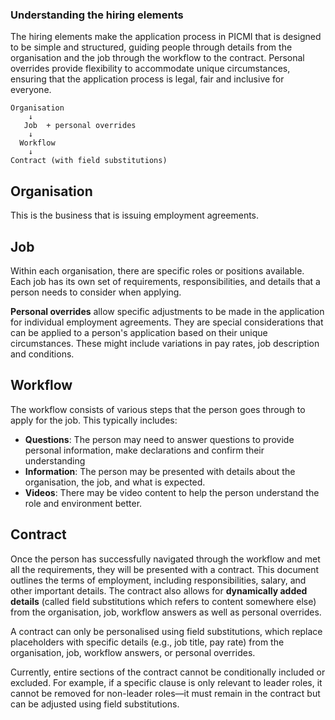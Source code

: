 ### Understanding the hiring elements

The hiring elements make the application process in PICMI that is designed to be simple and structured, guiding people through details from the organisation and the job through the workflow to the contract. Personal overrides provide flexibility to accommodate unique circumstances, ensuring that the application process is legal, fair and inclusive for everyone.


<explanation>

```
Organisation
    ↓
   Job  + personal overrides
    ↓
  Workflow
    ↓
Contract (with field substitutions)
```

## Organisation
This is the business that is issuing employment agreements. 

## Job
Within each organisation, there are specific roles or positions available. Each job has its own set of requirements, responsibilities, and details that a person needs to consider when applying.

<prompt>

**Personal overrides** allow specific adjustments to be made in the application for individual employment agreements. They are special considerations that can be applied to a person's application based on their unique circumstances. These might include variations in pay rates, job description and conditions.

</prompt>

## Workflow
The workflow consists of various steps that the person goes through to apply for the job. This typically includes:

- **Questions**: The person may need to answer questions to provide personal information, make declarations and confirm their understanding
- **Information**: The person may be presented with details about the organisation, the job, and what is expected.
- **Videos**: There may be video content to help the person understand the role and environment better.

## Contract
Once the person has successfully navigated through the workflow and met all the requirements, they will be presented with a contract. This document outlines the terms of employment, including responsibilities, salary, and other important details. The contract also allows for **dynamically added details** (called field substitutions which refers to content somewhere else) from the organisation, job, workflow answers as well as personal overrides.

<prompt>

A contract can only be personalised using field substitutions, which replace placeholders with specific details (e.g., job title, pay rate) from the organisation, job, workflow answers, or personal overrides.

Currently, entire sections of the contract cannot be conditionally included or excluded. For example, if a specific clause is only relevant to leader roles, it cannot be removed for non-leader roles—it must remain in the contract but can be adjusted using field substitutions.

</prompt>

</explanation>

